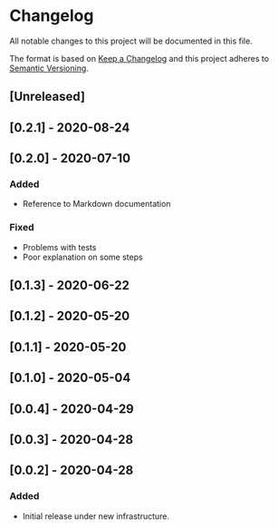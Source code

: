 # Changelog

All notable changes to this project will be documented in this file.

The format is based on [Keep a Changelog](http://keepachangelog.com/en/1.0.0/)
and this project adheres to [Semantic Versioning](http://semver.org/spec/v2.0.0.html).

## [Unreleased]

## [0.2.1] - 2020-08-24

## [0.2.0] - 2020-07-10
### Added
- Reference to Markdown documentation
### Fixed
- Problems with tests
- Poor explanation on some steps

## [0.1.3] - 2020-06-22

## [0.1.2] - 2020-05-20

## [0.1.1] - 2020-05-20

## [0.1.0] - 2020-05-04

## [0.0.4] - 2020-04-29

## [0.0.3] - 2020-04-28

## [0.0.2] - 2020-04-28

### Added
  - Initial release under new infrastructure.
